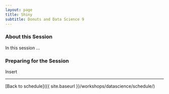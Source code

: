 ```yaml
---
layout: page
title: Shiny
subtitle: Donuts and Data Science 9
---
```


### About this Session

In this session ...

### Preparing for the Session

Insert

* * *

[Back to schedule]({{ site.baseurl }}/workshops/datascience/schedule/)